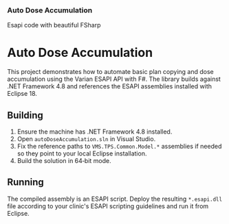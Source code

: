 ### Auto Dose Accumulation ###
Esapi code with beautiful FSharp
# Auto Dose Accumulation

This project demonstrates how to automate basic plan copying and dose accumulation
using the Varian ESAPI API with F#. The library builds against .NET Framework 4.8
and references the ESAPI assemblies installed with Eclipse 18.

## Building
1. Ensure the machine has .NET Framework 4.8 installed.
2. Open `autoDoseAccumulation.sln` in Visual Studio.
3. Fix the reference paths to `VMS.TPS.Common.Model.*` assemblies if needed so they
   point to your local Eclipse installation.
4. Build the solution in 64‑bit mode.

## Running
The compiled assembly is an ESAPI script. Deploy the resulting `*.esapi.dll` file
according to your clinic's ESAPI scripting guidelines and run it from Eclipse.

